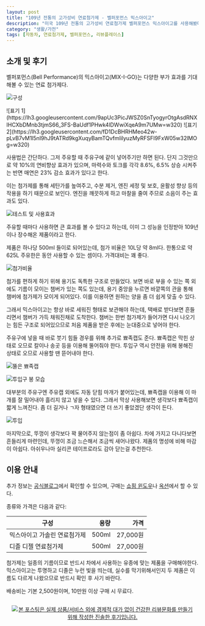 ```yaml
---
layout: post
title: "109년 전통의 고가성비 연료첨가제 - 벨퍼포먼스 믹스아이고"
description: "미국 109년 전통의 고가성비 연료첨가제 벨퍼포먼스 믹스아이고를 사용해봤다."
category: "생활/가전"
tags: [자동차, 연료첨가제, 벨퍼포먼스, 리뷰플레이스]
---
```


## 소개 및 후기

벨퍼포먼스(Bell Performance)의 믹스아이고(MIX-I-GO)는
다양한 부가 효과를 기대해볼 수 있는 연료 첨가제다.

![구성](https://lh3.googleusercontent.com/QHllaJVkvmZ9836EHH0brGGM_JkNbu5ZCyuC6AAsElPNT5gwNvf0sRu5Q1f_oCFxDq-e_L2Qt6OJ8Q=s560)

<p class="center" markdown="1">
![표기 1](https://lh3.googleusercontent.com/9apUc3PicJWSZ0SnTyogyrOtgAsdRNXIHCXbDMnb3tjmS66_3FS-BaUdf1PHwk4lDWwiXqeA9m7UMw=w320)
![표기 2](https://lh3.googleusercontent.com/fD1DcBHRHMeo42w-pLvB7vM1l5nI9hJ9tATRd9kgXuqyBamTQvfmlilyuzMyRFSFI9FxW05w32lMOg=w320)
</p>

사용법은 간단하다.
그저 주유할 때 주유구에 같이 넣어주기만 하면 된다.
단지 그것만으로 약 10%의 연비향상 효과가 있으며,
마력수와 토크를 각각 8.6%, 6.5% 상승 시켜주는 반면
매연은 23% 감소 효과가 있다고 한다.

이는 첨가제를 통해 세탄가를 높여주고,
수분 제거, 엔진 세정 및 보호, 윤활성 향상 등의 작용을 하기 때문으로 보인다.
엔진을 깨끗하게 하고 마찰을 줄여 주므로 소음이 주는 효과도 있다.

![테스트 및 사용효과](https://lh3.googleusercontent.com/-wzj5ZnW_M6Y/WmdK83d57rI/AAAAAAAAeHE/ycKHFGO8CXk9h-99MP2mAM9VPp3fmaw-wCE0YBhgL/w560/bell-performance-mix-i-go-test.jpg)

주유할 때마다 사용하면 큰 효과를 볼 수 있다고 하는데,
이미 그 성능을 인정받아 109년이나 장수해온 제품이라고 한다.

제품은 하나당 500ml 들이로 되어있는데,
첨가 비율은 10L당 약 8ml다.
한통으로 약 625L 주유한은 동안 사용할 수 있는 셈이다.
가격대비는 꽤 좋다.

![첨가비율](https://lh3.googleusercontent.com/-J6MyfCbdhTE/WmdN8h_YHdI/AAAAAAAAeIQ/NkEsCpDKaawHTuIzPOUHXhT0VhR0tHlDwCE0YBhgL/s0/bell-performance-mix-i-go-ratio-table.jpg)

첨가를 편하게 하기 위해 용기도 독특한 구조로 만들었다.
보면 바로 부을 수 있는 쪽 외에도
기름이 모이는 챔버가 있는 쪽도 있는데,
용기 중앙을 누르면 바깥쪽의 관을 통해 챔버에 첨가제가 모이게 되어있다.
이를 이용하면 원하는 양을 좀 더 쉽게 맞출 수 있다.

그래서 믹스아이고는 항상 바로 세워진 형태로 보관해야 하는데,
택배로 받다보면 흔들리면서 챔버가 가득 채워진채로 도착한다.
챔버는 한번 첨가제가 들어가면 다시 나오기는 힘든 구조로 되어있으므로
처음 제품을 받은 후에는 눈대중으로 넣어야 한다.

주유구에 넣을 때 바로 붓기 힘들 경우를 위해 추가로 뾰족캡도 준다.
뾰족캡은 막힌 상태로 오므로 칼이나 송곳 등을 이용해 뚤어줘야 한다.
투입구 역시 안전을 위해 봉해진 상태로 오므로 사용할 땐 뜯어내야 한다.

![뚤은 뾰족캡](https://lh3.googleusercontent.com/py5Xn0uipDIt7AwuS9H4gosnXGC_iPrRmIHicBrbOEVzicEO-DwgFqnUMqGhh1g4nO-5zZ3mJ3b2og=s560)

![투입구 봉 모습](https://lh3.googleusercontent.com/pZuT2eSXsKlxLt8cFhEnXc4fNu_ogtIQi7ctA98UFW18bk5XnGEF_ADG_Hxd26cxj_S_fFgeggbeHA=s560)

대부분의 주유구엔 주유캡 외에도 자동 닫힘 마개가 붙어있는데,
뾰족캡을 이용해 이 마개를 잘 밀어내야 흘리지 않고 넣을 수 있다.
그래서 막상 사용해보면 생각보다 뾰족캡이 짧게 느껴진다.
좀 더 길거나 ㄱ자 형태였으면 더 쓰기 좋았겠단 생각이 든다.

![투입](https://lh3.googleusercontent.com/dbQoNc0vx7civrpHWJti0-upugNug4TxyGX92bkUY4b9sNUp-xTSJrl3SJsoYnMja4HrsqI7W8fPEQ=s560)

마지막으로, 뚜껑이 생각보다 꽉 물어주지 않는점이 좀 아쉽다.
차에 가지고 다니다보면 흔들리게 마련인데,
뚜껑이 조금 느슨해서 조금씩 새어나왔다.
제품의 명성에 비해 마감이 아쉽다.
아쉬우나마 실리콘 테이프로라도 감아 닫는걸 추천한다.



## 이용 안내

추가 정보는 [공식블로그](http://www.bell911.com)에서 확인할 수 있으며,
구매는 [쇼핑 윈도우](http://swindow.naver.com/itemdetail/2068449168)나
[옥션](http://itempage3.auction.co.kr/DetailView.aspx?ItemNo=B430962383)에서 할 수 있다.

종류와 가격은 다음과 같다:

구성                             | 용량  | 가격
---------------------------------|------:|---------:
믹스아이고 가솔린 연료첨가제     | 500ml | 27,000원
디졸 디젤 연료첨가제             | 500ml | 27,000원

첨가제는 일종의 기름이므로
반드시 차에서 사용하는 유종에 맞는 제품을 구매해야한다.
믹스아이고는 투명하고 디졸은 누런 빛을 띄는데,
실수를 막기위해서인지 두 제품은 이름도 다르게 나왔으므로
반드시 확인 후 사기 바란다.

배송비는 기본 2,500원이며,
10만원 이상 구매 시 무료다.



<div style="text-align: center; padding: 1em;"><a href="http://reviewplace.co.kr/detail.php?number=11437" target="_blank"><img src="http://reviewplace.co.kr/blog_traffic.php?key=MTE0Mzd8cmV6bm9h" border="0" alt="본 포스팅은 실제 상품/서비스 외에 경제적 대가 없이 건강한 리뷰문화를 만들기 위해 작성한 진솔한 후기입니다."></a></div>
